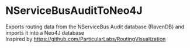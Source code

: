 # NServiceBusAuditToNeo4J
Exports routing data from the NServiceBus Audit database (RavenDB) and imports it into a Neo4J database  
Inspired by https://github.com/ParticularLabs/RoutingVisualization
